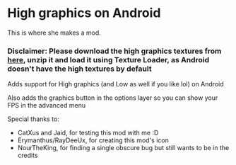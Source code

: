# High graphics on Android

This is where she makes a mod.

### Disclaimer: Please download the high graphics textures from [here](https://drive.google.com/file/d/1ceS-g-DwIWerTgFPVnjglhtbcmGx1WrA/view?usp=sharing), unzip it and load it using Texture Loader, as Android doesn't have the high textures by default

Adds support for High graphics (and Low as well if you like lol) on Android

Also adds the graphics button in the options layer so you can show your FPS in the advanced menu


Special thanks to:
- CatXus and Jaid, for testing this mod with me :D
- Erymanthus/RayDeeUx, for creating this mod's icon
- NourTheKing, for finding a single obscure bug but still wants to be in the credits
